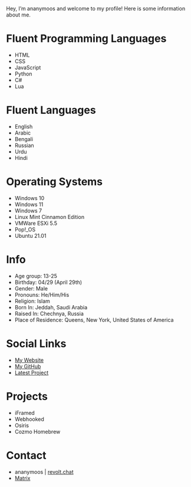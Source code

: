 Hey, I’m ananymoos and welcome to my profile! Here is some information about me.

# Fluent Programming Languages
* HTML
* CSS
* JavaScript
* Python
* C#
* Lua

# Fluent Languages
* English
* Arabic
* Bengali
* Russian
* Urdu
* Hindi

# Operating Systems
* Windows 10
* Windows 11
* Windows 7
* Linux Mint Cinnamon Edition
* VMWare ESXi 5.5
* Pop!_OS
* Ubuntu 21.01

# Info
* Age group: 13-25
* Birthday: 04/29 (April 29th)
* Gender: Male
* Pronouns: He/Him/His
* Religion: Islam
* Born In: Jeddah, Saudi Arabia
* Raised In: Chechnya, Russia
* Place of Residence: Queens, New York, United States of America

# Social Links
* [My Website](https://cyberconnect.tech)
* [My GitHub](https://github.com/ananymoos1)
* [Latest Project](https://webhooked.eshan5643.repl.co)

# Projects
* iFramed
* Webhooked
* Osiris
* Cozmo Homebrew

# Contact
* ananymoos | [revolt.chat](https://revolt.chat)
* [Matrix](https://matrix.to/#/@eshan5643:matrix.org)

